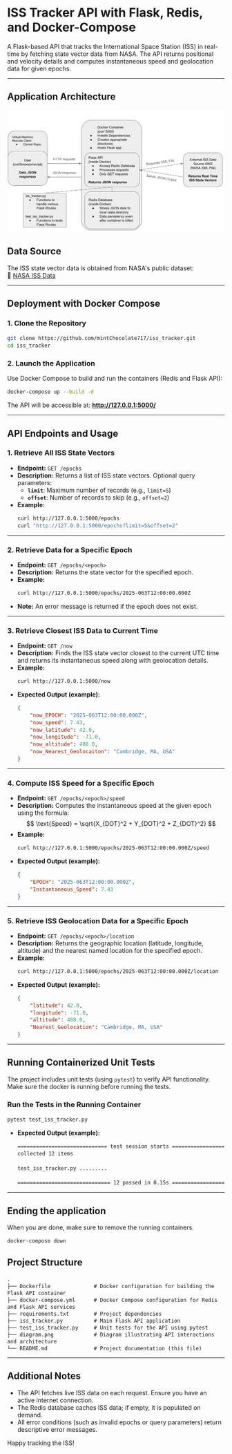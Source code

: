 # ISS Tracker API with Flask, Redis, and Docker-Compose

A Flask-based API that tracks the International Space Station (ISS) in real-time by fetching state vector data from NASA. The API returns positional and velocity details and computes instantaneous speed and geolocation data for given epochs.

---

## Application Architecture
![Diagram of ISS Tracker](diagram.png)

## Data Source
The ISS state vector data is obtained from NASA's public dataset:  
🔗 [NASA ISS Data](https://spotthestation.nasa.gov/trajectory_data.cfm)

---

## Deployment with Docker Compose

### 1. Clone the Repository
```bash
git clone https://github.com/mintChocolate717/iss_tracker.git
cd iss_tracker
```

### 2. Launch the Application
Use Docker Compose to build and run the containers (Redis and Flask API):
```bash
docker-compose up --build -d
```
The API will be accessible at: **http://127.0.0.1:5000/**

---

## API Endpoints and Usage

### 1. Retrieve All ISS State Vectors
- **Endpoint:** `GET /epochs`
- **Description:** Returns a list of ISS state vectors. Optional query parameters:
  - **`limit`**: Maximum number of records (e.g., `limit=5`)
  - **`offset`**: Number of records to skip (e.g., `offset=2`)
- **Example:**
  ```bash
  curl http://127.0.0.1:5000/epochs
  curl "http://127.0.0.1:5000/epochs?limit=5&offset=2"
  ```

---

### 2. Retrieve Data for a Specific Epoch
- **Endpoint:** `GET /epochs/<epoch>`
- **Description:** Returns the state vector for the specified epoch.
- **Example:**
  ```bash
  curl http://127.0.0.1:5000/epochs/2025-063T12:00:00.000Z
  ```
- **Note:** An error message is returned if the epoch does not exist.

---

### 3. Retrieve Closest ISS Data to Current Time
- **Endpoint:** `GET /now`
- **Description:** Finds the ISS state vector closest to the current UTC time and returns its instantaneous speed along with geolocation details.
- **Example:**
  ```bash
  curl http://127.0.0.1:5000/now
  ```
- **Expected Output (example):**
  ```json
  {
      "now_EPOCH": "2025-063T12:00:00.000Z",
      "now_speed": 7.43,
      "now_latitude": 42.0,
      "now_longitude": -71.0,
      "now_altitude": 408.0,
      "now_Nearest_Geolocaiton": "Cambridge, MA, USA"
  }
  ```

---

### 4. Compute ISS Speed for a Specific Epoch
- **Endpoint:** `GET /epochs/<epoch>/speed`
- **Description:** Computes the instantaneous speed at the given epoch using the formula:
  $$
  \text{Speed} = \sqrt{X_{DOT}^2 + Y_{DOT}^2 + Z_{DOT}^2}
  $$
- **Example:**
  ```bash
  curl http://127.0.0.1:5000/epochs/2025-063T12:00:00.000Z/speed
  ```
- **Expected Output (example):**
  ```json
  {
      "EPOCH": "2025-063T12:00:00.000Z",
      "Instantaneous_Speed": 7.43
  }
  ```

---

### 5. Retrieve ISS Geolocation Data for a Specific Epoch
- **Endpoint:** `GET /epochs/<epoch>/location`
- **Description:** Returns the geographic location (latitude, longitude, altitude) and the nearest named location for the specified epoch.
- **Example:**
  ```bash
  curl http://127.0.0.1:5000/epochs/2025-063T12:00:00.000Z/location
  ```
- **Expected Output (example):**
  ```json
  {
      "latitude": 42.0,
      "longitude": -71.0,
      "altitude": 408.0,
      "Nearest_Geolocation": "Cambridge, MA, USA"
  }
  ```

---

## Running Containerized Unit Tests

The project includes unit tests (using `pytest`) to verify API functionality.
Make sure the docker is running before running the tests.

### Run the Tests in the Running Container
```bash
pytest test_iss_tracker.py
```
- **Expected Output (example):**
  ```bash
  ============================= test session starts ==============================
  collected 12 items
  
  test_iss_tracker.py .........                                          [100%]
  
  ============================== 12 passed in 0.15s ===============================
  ```
---

## Ending the application
When you are done, make sure to remove the running containers.

```bash
docker-compose down
```


## Project Structure
```
.
├── Dockerfile              # Docker configuration for building the Flask API container
├── docker-compose.yml      # Docker Compose configuration for Redis and Flask API services
├── requirements.txt        # Project dependencies
├── iss_tracker.py          # Main Flask API application
├── test_iss_tracker.py     # Unit tests for the API using pytest
├── diagram.png             # Diagram illustrating API interactions and architecture
└── README.md               # Project documentation (this file)
```

---

## Additional Notes
- The API fetches live ISS data on each request. Ensure you have an active internet connection.
- The Redis database caches ISS data; if empty, it is populated on demand.
- All error conditions (such as invalid epochs or query parameters) return descriptive error messages.

Happy tracking the ISS!
```
